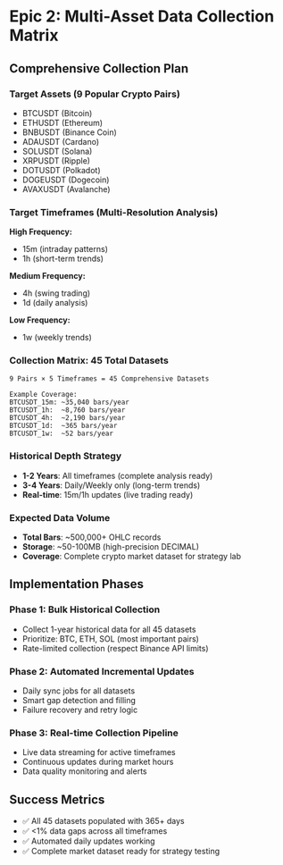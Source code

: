 # Epic 2: Multi-Asset Data Collection Matrix

## Comprehensive Collection Plan

### Target Assets (9 Popular Crypto Pairs)
- BTCUSDT (Bitcoin)
- ETHUSDT (Ethereum) 
- BNBUSDT (Binance Coin)
- ADAUSDT (Cardano)
- SOLUSDT (Solana)
- XRPUSDT (Ripple)
- DOTUSDT (Polkadot)
- DOGEUSDT (Dogecoin)
- AVAXUSDT (Avalanche)

### Target Timeframes (Multi-Resolution Analysis)
**High Frequency:** 
- 15m (intraday patterns)
- 1h (short-term trends)

**Medium Frequency:**
- 4h (swing trading)
- 1d (daily analysis)

**Low Frequency:**
- 1w (weekly trends)

### Collection Matrix: 45 Total Datasets
```
9 Pairs × 5 Timeframes = 45 Comprehensive Datasets

Example Coverage:
BTCUSDT_15m: ~35,040 bars/year
BTCUSDT_1h:  ~8,760 bars/year  
BTCUSDT_4h:  ~2,190 bars/year
BTCUSDT_1d:  ~365 bars/year
BTCUSDT_1w:  ~52 bars/year
```

### Historical Depth Strategy
- **1-2 Years**: All timeframes (complete analysis ready)
- **3-4 Years**: Daily/Weekly only (long-term trends)
- **Real-time**: 15m/1h updates (live trading ready)

### Expected Data Volume
- **Total Bars**: ~500,000+ OHLC records
- **Storage**: ~50-100MB (high-precision DECIMAL)
- **Coverage**: Complete crypto market dataset for strategy lab

## Implementation Phases

### Phase 1: Bulk Historical Collection
- Collect 1-year historical data for all 45 datasets
- Prioritize: BTC, ETH, SOL (most important pairs)
- Rate-limited collection (respect Binance API limits)

### Phase 2: Automated Incremental Updates  
- Daily sync jobs for all datasets
- Smart gap detection and filling
- Failure recovery and retry logic

### Phase 3: Real-time Collection Pipeline
- Live data streaming for active timeframes
- Continuous updates during market hours
- Data quality monitoring and alerts

## Success Metrics
- ✅ All 45 datasets populated with 365+ days
- ✅ <1% data gaps across all timeframes  
- ✅ Automated daily updates working
- ✅ Complete market dataset ready for strategy testing